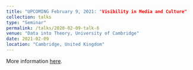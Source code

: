 ```yaml
---
title: "UPCOMING February 9, 2021: "Visibility in Media and Culture"
collection: talks
type: "Seminar"
permalink: /talks/2020-02-09-talk-6
venue: "Data into Theory, University of Cambridge"
date: 2021-02-09
location: "Cambridge, United Kingdom"
---
```



More information [here](https://www.sociology.cam.ac.uk/data-theory). 